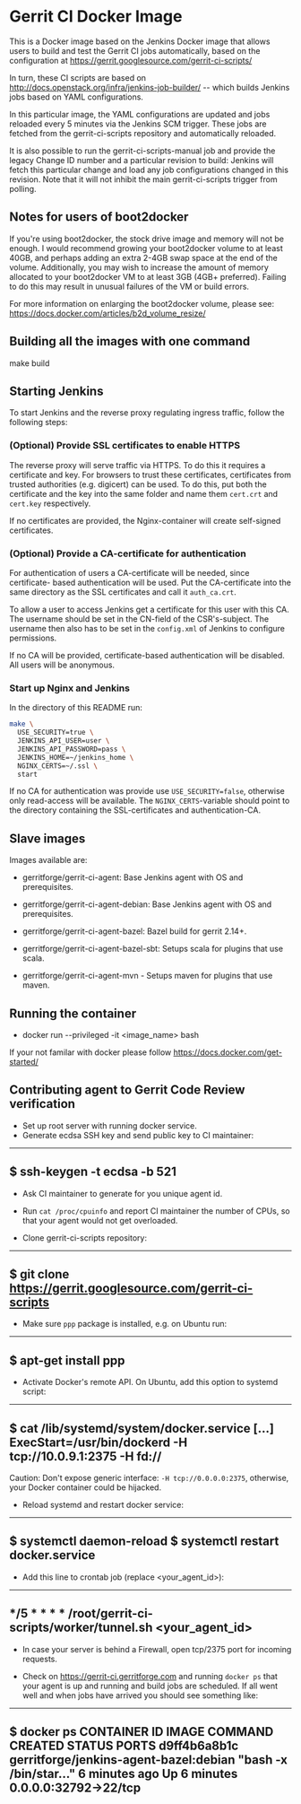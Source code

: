 # Gerrit CI Docker Image

This is a Docker image based on the Jenkins Docker image that allows users
to build and test the Gerrit CI jobs automatically, based on the configuration
at https://gerrit.googlesource.com/gerrit-ci-scripts/

In turn, these CI scripts are based on
http://docs.openstack.org/infra/jenkins-job-builder/ -- which builds Jenkins
jobs based on YAML configurations.

In this particular image, the YAML configurations are updated and jobs
reloaded every 5 minutes via the Jenkins SCM trigger.  These jobs are fetched
from the gerrit-ci-scripts repository and automatically reloaded.

It is also possible to run the gerrit-ci-scripts-manual job and provide the
legacy Change ID number and a particular revision to build: Jenkins will fetch
this particular change and load any job configurations changed in this revision.
Note that it will not inhibit the main gerrit-ci-scripts trigger from polling.

## Notes for users of boot2docker

If you're using boot2docker, the stock drive image and memory will not be enough.
I would recommend growing your boot2docker volume to at least 40GB, and perhaps
adding an extra 2-4GB swap space at the end of the volume.  Additionally, you
may wish to increase the amount of memory allocated to your boot2docker VM to
at least 3GB (4GB+ preferred).  Failing to do this may result in unusual
failures of the VM or build errors.

For more information on enlarging the boot2docker volume, please see:
https://docs.docker.com/articles/b2d_volume_resize/

## Building all the images with one command

make build

## Starting Jenkins

To start Jenkins and the reverse proxy regulating ingress traffic, follow the
following steps:

### (Optional) Provide SSL certificates to enable HTTPS

The reverse proxy will serve traffic via HTTPS. To do this it requires a
certificate and key. For browsers to trust these certificates, certificates
from trusted authorities (e.g. digicert) can be used. To do this, put both the
certificate and the key into the same folder and name them `cert.crt` and
`cert.key` respectively.

If no certificates are provided, the Nginx-container will create self-signed
certificates.

### (Optional) Provide a CA-certificate for authentication

For authentication of users a CA-certificate will be needed, since certificate-
based authentication will be used. Put the CA-certificate into the same directory
as the SSL certificates and call it `auth_ca.crt`.

To allow a user to access Jenkins get a certificate for this user with this CA.
The username should be set in the CN-field of the CSR's-subject. The username then
also has to be set in the `config.xml` of Jenkins to configure permissions.

If no CA will be provided, certificate-based authentication will be disabled. All
users will be anonymous.

### Start up Nginx and Jenkins

In the directory of this README run:

```sh
make \
  USE_SECURITY=true \
  JENKINS_API_USER=user \
  JENKINS_API_PASSWORD=pass \
  JENKINS_HOME=~/jenkins_home \
  NGINX_CERTS=~/.ssl \
  start
```

If no CA for authentication was provide use `USE_SECURITY=false`, otherwise only
read-access will be available. The `NGINX_CERTS`-variable should point to the
directory containing the SSL-certificates and authentication-CA.

## Slave images

Images available are:

* gerritforge/gerrit-ci-agent: Base Jenkins agent with OS and prerequisites.

* gerritforge/gerrit-ci-agent-debian: Base Jenkins agent with OS and prerequisites.

* gerritforge/gerrit-ci-agent-bazel: Bazel build for gerrit 2.14+.

* gerritforge/gerrit-ci-agent-bazel-sbt: Setups scala for plugins that use scala.

* gerritforge/gerrit-ci-agent-mvn - Setups maven for plugins that use maven.

## Running the container

* docker run --privileged -it <image_name> bash

If your not familar with docker please follow https://docs.docker.com/get-started/

## Contributing agent to Gerrit Code Review verification

* Set up root server with running docker service.
* Generate ecdsa SSH key and send public key to CI maintainer:

----
  $ ssh-keygen -t ecdsa -b 521
----

* Ask CI maintainer to generate for you unique agent id.

* Run `cat /proc/cpuinfo` and report CI maintainer the number of CPUs, so
that your agent would not get overloaded.

* Clone gerrit-ci-scripts repository:

----
  $ git clone https://gerrit.googlesource.com/gerrit-ci-scripts
----

* Make sure `ppp` package is installed, e.g. on Ubuntu run:

----
  $ apt-get install ppp
----

* Activate Docker's remote API. On Ubuntu, add this option to systemd script:

----
  $ cat /lib/systemd/system/docker.service
  [...]
  ExecStart=/usr/bin/dockerd -H tcp://10.0.9.1:2375 -H fd://
----

Caution: Don't expose generic interface: `-H tcp://0.0.0.0:2375`,
otherwise, your Docker container could be hijacked.

* Reload systemd and restart docker service:

----
  $ systemctl daemon-reload
  $ systemctl restart docker.service
----

* Add this line to crontab job (replace <your_agent_id>):

----
*/5 * * * * /root/gerrit-ci-scripts/worker/tunnel.sh <your_agent_id>
----

* In case your server is behind a Firewall, open tcp/2375 port for
incoming requests.

* Check on https://gerrit-ci.gerritforge.com and running `docker ps`
that your agent is up and running and build jobs are scheduled. If all
went well and when jobs have arrived you should see something like:

----
  $ docker ps
  CONTAINER ID        IMAGE                                    COMMAND                  CREATED             STATUS              PORTS
  d9ff4b6a8b1c        gerritforge/jenkins-agent-bazel:debian   "bash -x /bin/star..."   6 minutes ago       Up 6 minutes        0.0.0.0:32792->22/tcp
----
